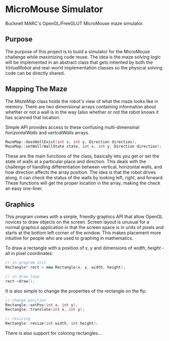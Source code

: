 MicroMouse Simulator
====================

Bucknell MARC's OpenGL/FreeGLUT MicroMouse maze simulator.

Purpose
-------
The purpose of this project is to build a simulator for the MicroMouse challenge while maximizing code reuse.  The idea is the maze solving logic will be implemented in an abstract class that gets inherited by both the *VirtualRobot* and real-world implementation classes so the physical solving code can be directly shared.

Mapping The Maze
----------------
The *MazeMap* class holds the robot's view of what the maze looks like in memory.  There are two dimensional arrays containing information about whether or not a wall is in the way (also whether or not the robot knows it has scanned that location.

Simple API provides access to these confusing multi-dimensinal *horizontalWalls* and *vertcalWalls* arrays.

```c++
MazeMap::doesWallExist(int x, int y, Direction direction);
MazeMap::setWall(WallState state, int x, int y, Direction direction);
```

These are the main functions of the class, basically lets you get or set the state of walls at a particular place and direction.  This deals with the challenge of handling differentiation between vertical, horizontal walls, and how direction affects the array position.  The idea is that the robot drives along, it can check the status of the walls by looking left, right, and forward.  These functions will get the proper location in the array, making the check an easy one-liner.

Graphics
--------
This program comes with a simple, friendly graphics API that allow OpenGL novices to draw objects on the screen.  Screen layout is unusual for a normal graphics application in that the screen space is in units of pixels and starts at the bottom left corner of the window.  This makes placement more intuitive for people who are used to graphing in mathematics.

To draw a rectangle with a position of *x*, *y* and dimensions of *width*, *height* - all in pixel coordinates:

```c++
// in program init
Rectangle* rect = new Rectangle(x, y, width, height);

// in draw loop
rect->draw();
```

It is also simple to change the properties of the rectangle on the fly:

```c++
// change position
Rectangle::setPos(int x, int y);
Rectangle::translate(int x, int y);

// resizing
Rectangle::resize(int width, int height);
```

There is also support for coloring rectangles...
